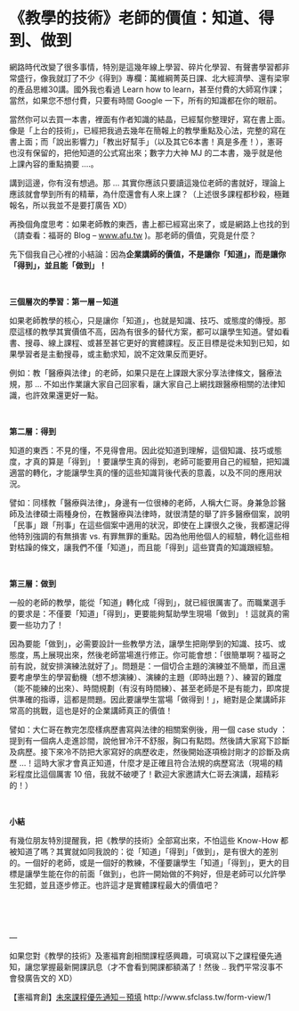 # 《教學的技術》老師的價值：知道、得到、做到 

<p>網路時代改變了很多事情，特別是這幾年線上學習、碎片化學習、有聲書學習都非常盛行，像我就訂了不少《得到》專欄：萬維綱菁英日課、北大經濟學、還有梁寧的產品思維30講。國外我也看過 Learn how to learn，甚至付費的大師寫作課；當然，如果您不想付費，只要有時間 Google 一下，所有的知識都在你的眼前。</p>
<p>當然你可以去買一本書，裡面有作者知識的結晶，已經幫你整理好，寫在書上面。像是「上台的技術」，已經把我過去幾年在簡報上的教學重點及心法，完整的寫在書上面；而「說出影響力」「教出好幫手」（以及其它6本書！真是多產！），憲哥也沒有保留的，把他知道的公式寫出來；數字力大神 MJ 的二本書，幾乎就是他上課內容的重點摘要 ….。</p>
<p>講到這邊，你有沒有想過。那 … 其實你應該只要讀這幾位老師的書就好，理論上應該就會學到所有的精華，為什麼還會有人來上課？（上述很多課程都秒殺，極難報名，所以我並不是要打廣告 XD）</p>
<p>再換個角度思考：如果老師教的東西，書上都已經寫出來了，或是網路上也找的到（請查看：福哥的 Blog – <a href="https://l.facebook.com/l.php?u=http%3A%2F%2Fwww.afu.tw%2F&amp;h=AT2SBG-trDkox-faoTM_vQphOwsWVWx7qG0Bi0GGI_PVx9k1YcXt5ApSdCEdJ5fHs9MgQhEQyd5W5j4ZJYXfw2cRQ2TSXNbzsif4jPVBj827lMOau138TyZlqFHe8rORfYMN-gjIrJQ">www.afu.tw</a> )。那老師的價值，究竟是什麼？</p>
<p>先下個我自己心裡的小結論：因為<strong>企業講師的價值，不是讓你「知道」，而是讓你「得到」，並且能「做到」！</strong></p>
<p> </p>
<p><strong>三個層次的學習：第一層－知道</strong></p>
<p>如果老師教學的核心，只是讓你「知道」，也就是知識、技巧、或態度的傳授。那麼這樣的教學其實價值不高，因為有很多的替代方案，都可以讓學生知道。譬如看書、搜尋、線上課程、或甚至甚它更好的實體課程。反正目標是從未知到已知，如果學習者是主動搜尋，或主動求知，說不定效果反而更好。</p>
<p>例如：教「醫療與法律」的老師，如果只是在上課跟大家分享法律條文，醫療法規，那 … 不如出作業讓大家自己回家看，讓大家自己上網找跟醫療相關的法律知識，也許效果還更好一點。</p>
<p> </p>
<p><strong>第二層：得到</strong></p>
<p>知道的東西：不見的懂，不見得會用。因此從知道到理解，這個知識、技巧或態度，才真的算是「得到」！要讓學生真的得到，老師可能要用自己的經驗，把知識適當的轉化，才能讓學生真的懂的這些知識背後代表的意義，以及不同的應用狀況。</p>
<p>譬如：同樣教「醫療與法律」，身邊有一位很棒的老師，人稱大仁哥。身兼急診醫師及法律碩士兩種身份，在教醫療與法律時，就很清楚的舉了許多醫療個案，說明「民事」跟「刑事」在這些個案中適用的狀況，即使在上課很久之後，我都還記得他特別強調的有無損害 vs. 有罪無罪的重點。因為他用他個人的經驗，轉化這些相對枯躁的條文，讓我們不僅「知道」，而且能「得到」這些寶貴的知識跟經驗。</p>
<p> </p>
<p><strong>第三層：做到</strong></p>
<p>一般的老師的教學，能從「知道」轉化成「得到」，就已經很厲害了。而職業選手的要求是：不僅要「知道」「得到」，更要能夠幫助學生現場「做到」！這就真的需要一些功力了！</p>
<p>因為要能「做到」，必需要設計一些教學方法，讓學生把剛學到的知識、技巧、或態度，馬上展現出來，然後老師當場進行修正。你可能會想：「很簡單啊？福哥之前有說，就安排演練法就好了」。問題是：一個切合主題的演練並不簡單，而且還要考慮學生的學習動機（想不想演練）、演練的主題（即時出題？）、練習的難度（能不能練的出來）、時間規劃（有沒有時間練）、甚至老師是不是有能力，即席提供準確的指導，這都是問題。因此要讓學生當場「做得到！」，絕對是企業講師非常高的挑戰，這也是好的企業講師真正的價值！</p>
<p>譬如：大仁哥在教完怎麼樣病歷書寫與法律的相關案例後，用一個 case study ：提到有一個病人走進診間，說他冒冷汗不舒服，胸口有點悶。然後請大家寫下診斷及病歷。接下來冷不防把大家寫好的病歷收走，然後開始逐項檢討剛才的診斷及病歷 …！這時大家才會真正知道，什麼才是正確且符合法規的病歷寫法（現場的精彩程度比這個厲害 10 倍，我就不破哽了！歡迎大家邀請大仁哥去演講，超精彩的！）</p>
<p> </p>
<p><strong>小結</strong></p>
<p>有幾位朋友特別提醒我，把《教學的技術》全部寫出來，不怕這些 Know-How 都被知道了嗎？其實就如同我說的：從「知道」「得到」「做到」，是有很大的差別的。一個好的老師，或是一個好的教練，不僅要讓學生「知道」「得到」，更大的目標是讓學生能在你的前面「做到」，也許一開始做的不夠好，但是老師可以允許學生犯錯，並且逐步修正。也許這才是實體課程最大的價值吧？</p>
<p> </p>
<p> </p>
<p>—</p>
<p>如果您對《教學的技術》及憲福育創相關課程感興趣，可填寫以下之課程優先通知，讓您掌握最新開課訊息（才不會看到開課都額滿了！然後 .. 我們平常沒事不會發廣告文的 XD）</p>
<p>【憲福育創】<a href="http://www.sfclass.tw/form-view/1">未來課程優先通知－預填</a> http://www.sfclass.tw/form-view/1</p>